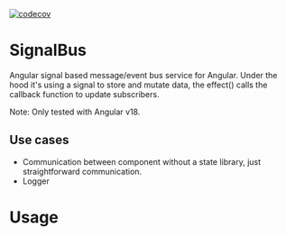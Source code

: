 [![codecov](https://codecov.io/github/ferdiesletering/ng-signal-bus/graph/badge.svg?token=S0WvLeUzHp)](https://codecov.io/github/ferdiesletering/ng-signal-bus)

# SignalBus

Angular signal based message/event bus service for Angular.
Under the hood it's using a signal to store and mutate data, the effect() calls the callback function to update subscribers.

Note: Only tested with Angular v18.

## Use cases

- Communication between component without a state library, just straightforward communication.
- Logger

# Usage

```

```
